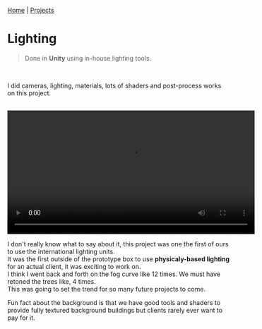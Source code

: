 [Home](index.md) | [Projects](Projects.md) 

# Lighting

> Done in **Unity** using in-house lighting tools.

<br/> 

I did cameras, lighting, materials, lots of shaders and post-process works on this project.  


<br/> 
<video controls width="560" style="display: block; margin: 0 auto;">
  <source src="Projects/InteriorShader/Lighting.mp4" type="video/mp4">
</video>

I don't really know what to say about it, this project was one the first of ours to use the international lighting units.  
It was the first outside of the prototype box to use **physicaly-based lighting** for an actual client, it was exciting to work on.  
I think I went back and forth on the fog curve like 12 times. We must have retoned the trees like, 4 times.  
This was going to set the trend for so many future projects to come.  

Fun fact about the background is that we have good tools and shaders to provide fully textured background buildings but clients rarely ever want to pay for it. 
